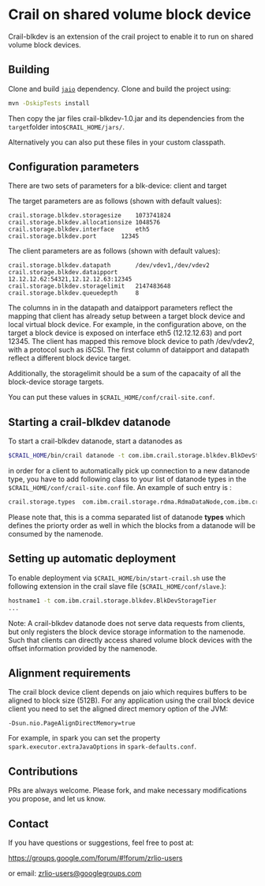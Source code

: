 # Crail on shared volume block device

Crail-blkdev is an extension of the crail project to enable it
to run on shared volume block devices.

## Building

Clone and build [`jaio`](https://www.github.com/zrlio/jaio) dependency.
Clone and build the project using:

```bash
mvn -DskipTests install
```
Then copy the jar files crail-blkdev-1.0.jar and its dependencies from the
`target`folder into`$CRAIL_HOME/jars/`.

Alternatively you can also put these files in your custom classpath.

## Configuration parameters
There are two sets of parameters for a blk-device: client and target

The target parameters are as follows (shown with default values):
```
crail.storage.blkdev.storagesize	1073741824
crail.storage.blkdev.allocationsize	1048576
crail.storage.blkdev.interface		eth5
crail.storage.blkdev.port		12345
```

The client parameters are as follows (shown with default values):
```
crail.storage.blkdev.datapath		/dev/vdev1,/dev/vdev2
crail.storage.blkdev.dataipport		12.12.12.62:54321,12.12.12.63:12345
crail.storage.blkdev.storagelimit	2147483648
crail.storage.blkdev.queuedepth 	8
```

The columns in in the datapath and dataipport parameters reflect the mapping
that client has already setup between a target block device and local virtual
block device. For example, in the configuration above, on the target a block
device is exposed on interface eth5 (12.12.12.63) and port 12345. The client
has mapped this remove block device to path /dev/vdev2, with a protocol such
as iSCSI. The first column of dataipport and datapath reflect a different
block device target.

Additionally, the storagelimit should be a sum of the capacaity of all the
block-device storage targets.

You can put these values in `$CRAIL_HOME/conf/crail-site.conf`.

## Starting a crail-blkdev datanode
To start a crail-blkdev datanode, start a datanodes as
```bash
$CRAIL_HOME/bin/crail datanode -t com.ibm.crail.storage.blkdev.BlkDevStorageTier
```
in order for a client to automatically pick up connection to a new datanode
type, you have to add following class to your list of datanode types in the
`$CRAIL_HOME/conf/crail-site.conf` file. An example of such entry is :

```bash
crail.storage.types  com.ibm.crail.storage.rdma.RdmaDataNode,com.ibm.crail.storage.blkdev.BlkDevStorageTier
```

Please note that, this is a comma separated list of datanode **types** which
defines the priorty order as well in which the blocks from a datanode will
be consumed by the namenode.

## Setting up automatic deployment

To enable deployment via `$CRAIL_HOME/bin/start-crail.sh` use the following extension
in the crail slave file (`$CRAIL_HOME/conf/slave`.):

```bash
hostname1 -t com.ibm.crail.storage.blkdev.BlkDevStorageTier
...
```
Note: A crail-blkdev datanode does not serve data requests from clients, but
only registers the block device storage information to the namenode. Such that
clients can directly access shared volume block devices with the offset information provided
by the namenode.

## Alignment requirements

The crail block device client depends on jaio which requires buffers to be aligned to
block size (512B). For any application using the crail block device client you need
to set the aligned direct memory option of the JVM:
```
-Dsun.nio.PageAlignDirectMemory=true
```
For example, in spark you can set the property `spark.executor.extraJavaOptions` in
`spark-defaults.conf`.

## Contributions

PRs are always welcome. Please fork, and make necessary modifications you propose, and let us know.

## Contact

If you have questions or suggestions, feel free to post at:

https://groups.google.com/forum/#!forum/zrlio-users

or email: zrlio-users@googlegroups.com
